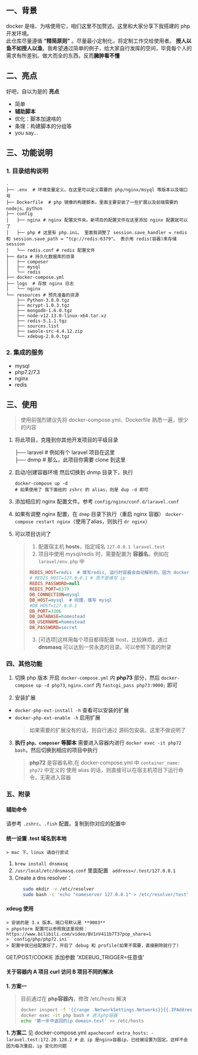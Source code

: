 ## 一、背景
docker 是啥、为啥使用它，咱们这里不加赘述。这里和大家分享下我搭建的 php 开发环境。  
 此仓库尽量遵循 **“精简原则”** 。尽量最小定制化，将定制工作交给使用者。 **授人以鱼不如授人以渔**，我希望通过简单的例子，给大家自行发挥的空间，毕竟每个人的需求有所差别。做大而全的东西，反而**臃肿看不懂**

## 二、亮点
好吧，自以为是的 **亮点**
- 简单
- **辅助脚本**
- 优化：脚本加速啥的
- 条理：构建脚本的分组等
- you say...

## 三、功能说明
### 1. 目录结构说明
```
.
├── .env  # 环境变量定义。在这里可以定义需要的 php/nginx/msyql 等版本以及端口号
├── Dockerfile  # php 镜像的构建脚本。里面主要安装了一些扩展以及前端需要的 nodejs、python
├── config
│   ├── nginx # nginx 配置文件夹。新项目的配置文件在这里添加 nginx 配置就可以了
│   ├── php # 这里有 php.ini。 里面我调整了 session.save_handler = redis 和 session.save_path = "tcp://redis:6379"。 表示用 redis(容器)来存储 session
│   └── redis.conf # redis 配置文件
├── data # 持久化数据库的目录
│   ├── composer
│   ├── mysql
│   └── redis
├── docker-compose.yml
├── logs  # 存放 nginx 日志
│   └── nginx
└── resources # 预先准备的资源
    ├── Python-3.8.0.tgz
    ├── mcrypt-1.0.3.tgz
    ├── mongodb-1.6.0.tgz
    ├── node-v12.13.0-linux-x64.tar.xz
    ├── redis-5.1.1.tgz
    ├── sources.list
    ├── swoole-src-4.4.12.zip
    └── xdebug-2.8.0.tgz
```
### 2. 集成的服务
- mysql
- php7.2/7.3
- nginx
- redis

## 三、使用
> 使用前强烈建议先将 docker-compose.yml、Dockerfile 熟悉一遍，很少的内容
 
1. 将此项目，克隆到你其他开发项目的平级目录

    ├── laravel # 例如有个 laravel 项目在这里  
    ├── dnmp # 那么，此项目你需要 clone 到这里

2. 启动/创建容器环境
然后切换到 dnmp 目录下，执行
    ```
    docker-compose up -d
    # 如果使用了 我下面给的 zshrc 的 alias，则是 dup -d 即可
    ```
3. 添加相应的 nginx 配置文件。参考 `config/nginx/conf.d/laravel.conf`
4. 如果有调整 nginx 配置，在 `dnmp` 目录下执行（重启 nginx 容器）  `docker-compose restart nginx`（使用了alias，则执行 `dr nginx`）
5. 可以项目访问了
   > 1. 配置宿主机 **hosts**，指定域名 `127.0.0.1 laravel.test`
   > 2. 项目中使用 mysql/redis 时，需要配置为 **容器名**。例如在 `laravel/env.php` 中
   > ```ini
   > REDIS_HOST=redis  # 填写redis, 运行时容器会自动解析的。因为 docker ps 查看，得知 redis 的容器名叫做 "redis"
   > # REDIS_HOST=127.0.0.1 # 而不是填写 ip
   > REDIS_PASSWORD=null
   > REDIS_PORT=6379
   > DB_CONNECTION=mysql
   > DB_HOST=mysql  # 同理，填写 mysql
   > #DB_HOST=127.0.0.1
   > DB_PORT=3306
   > DB_DATABASE=homestead
   > DB_USERNAME=homestead
   > DB_PASSWORD=secret
   > ```
   > 3. [可选项]这样用每个项目都得配置 host，比较麻烦，通过 **dnsmasq** 可以达到一劳永逸的目录。可以参照下面的附录


### 四、其他功能
1. 切换 php 版本
开启 `docker-compose.yml` 内 **php73** 部分，然后 `docker-compose up -d php73`, `nginx.conf` 内 `fastcgi_pass php73:9000;` 即可

2. 安装扩展
- `docker-php-ext-install -h` 查看可以安装的扩展
- `docker-php-ext-enable -h` 启用扩展
    > 如果需要的扩展没有的话，则自行通过 源码包安装。这里不做说明了

3. **执行 `php、composer` 等脚本**
    需要进入容器内进行 `docker exec -it php72 bash`，然后切换到相应的项目中执行
    > **php72** 是容器名称,在 docker-compose.yml 中 `container_name: php72` 中定义的
    > 使用 alias 的话，则直接可以在宿主机项目下运行命令，无需进入容器

### 五、附录
#### 辅助命令
请参考 `.zshrc`、`.fish` 配置。复制到你对应的配置中
#### 统一设置 **.test** 域名到本地
    > mac 下。linux 请自行尝试
1.  `brew install dnsmasq`
2. `/usr/local/etc/dnsmasq.conf` 里面配置 ` address=/.test/127.0.0.1`
3. Create a dns resolver：
    ```bash 
       sudo mkdir -v /etc/resolver
       sudo bash -c 'echo "nameserver 127.0.0.1" > /etc/resolver/test'
    ```
   
#### xdeug 使用
    > 安装的是 3.x 版本。端口号默认是 **9003**  
    > phpstorm 配置可以参照我这里视频：https://www.bilibili.com/video/BV1nV411b7T3?pop_share=1
    > `config/php/php72.ini`  
    > 配置中我已经配置好了，开启了 debug 和 profile(如果不需要，直接删除就行了)
GET/POST/COOKIE 添加参数 'XDEBUG_TRIGGER=任意值'

#### 关于容器内 A 项目 curl 访问 B 项目不同的解决
**1. 方案一**
  > 目前通过在 **php容器内**，修改 /etc/hosts 解决
  >
  > ```bash
  > docker inspect -f '{{range .NetworkSettings.Networks}}{{.IPAddress}}{{end}}' nginx # 首先在宿主机中获取 nginx 容器 ip
  > docker exec -it php bash # 进入php容器
  > echo '第一步中返回的ip domain.test' >> /etc/hosts 
  > ```
**1. 方案二**
见 docker-compose.yml 
    ```apacheconf
        extra_hosts:
          - laravel.test:172.20.128.2 # 此 ip 是nginx容器ip，已经被设置为固定。这样不会因为每次重启，ip 变化的问题
    ```

